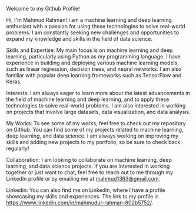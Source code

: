 Welcome to my Github Profile!

Hi, I'm Mahmud Rahman! I am a machine learning and deep learning enthusiast with a passion for using these technologies to solve real-world problems. I am constantly seeking new challenges and opportunities to expand my knowledge and skills in the field of data science.

Skills and Expertise:
My main focus is on machine learning and deep learning, particularly using Python as my programming language. I have experience in building and deploying various machine learning models, such as linear regression, decision trees, and neural networks. I am also familiar with popular deep learning frameworks such as TensorFlow and Keras.

Interests:
I am always eager to learn more about the latest advancements in the field of machine learning and deep learning, and to apply these technologies to solve real-world problems. I am also interested in working on projects that involve large datasets, data visualization, and data analysis.

My Works:
To see some of my works, feel free to check out my repository on Github. You can find some of my projects related to machine learning, deep learning, and data science. I am always working on improving my skills and adding new projects to my portfolio, so be sure to check back regularly!

Collaboration:
I am looking to collaborate on machine learning, deep learning, and data science projects. If you are interested in working together or just want to chat, feel free to reach out to me through my LinkedIn profile or by emailing me at mahmud1363@gmail.com.

Linkedin:
You can also find me on LinkedIn, where I have a profile showcasing my skills and experiences. The link to my profile is https://www.linkedin.com/in/mahmudur-rahman-802b5752/.
